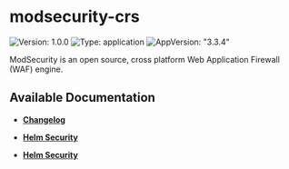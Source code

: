 # modsecurity-crs

![Version: 1.0.0](https://img.shields.io/badge/Version-1.0.0-informational?style=flat-square) ![Type: application](https://img.shields.io/badge/Type-application-informational?style=flat-square) ![AppVersion: "3.3.4"](https://img.shields.io/badge/AppVersion-"3.3.4"-informational?style=flat-square)

ModSecurity is an open source, cross platform Web Application Firewall (WAF) engine.

## Available Documentation

- [**Changelog**](CHANGELOG)

- [**Helm Security**](container-security)

- [**Helm Security**](helm-security)

